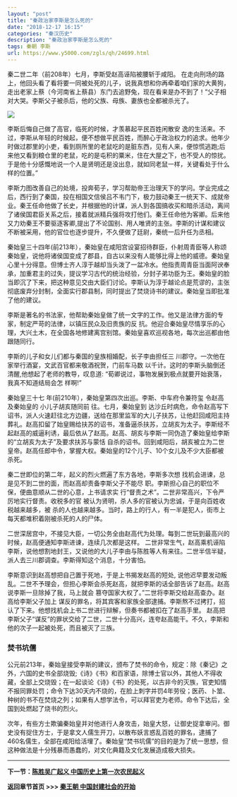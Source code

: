 ```yaml
---
layout: "post"
title: "秦政治家李斯是怎么死的"
date: "2018-12-17 16:15"
categories: "秦汉历史"
description: "秦政治家李斯是怎么死的"
tags: 秦朝 李斯
url: https://www.y5000.com/zgls/qh/24699.html
---
```






秦二世二年（前208年）七月，李斯受赵高诬陷被腰斩于咸阳。
在走向刑场的路上，他回头看了看将要一同被处死的儿子，说我真想和你再牵着咱们家的大黄狗，走出老家上蔡（今河南省上蔡县）东门去追野兔，现在看来是办不到了！”父子相对大哭。李斯父子被杀后，他的父族、母族、妻族也全都被杀光了。

![](https://img.y5000.com/uploads/allimg/170807/8-1FPG00035K1.jpg)

李斯后悔自己做了高官，临死的时候，才羡慕起平民百姓闲散安
逸的生活来。不过，李斯从年轻的时候起，便不想做平民百姓，而醉心于政治权力的追求。他年少时做过郡里的小吏，看到厕所里的老鼠吃的是脏东西，见有人来，便惊慌逃跑;后来他又看到粮仓里的老鼠，吃的是屯积的粟米，住在大屋之下，也不受人的惊扰。于是他十分感慨地说一个人是贤明还是没出息，就如同老鼠一样，关键看处于什么样的位置。”

李斯力图改善自己的处境，投奔荀子，学习帮助帝王治理天下的学问。学业完成之后，西行到了秦国，投在相国文信侯吕不韦门下，极力鼓动秦王一统天下、成就帝业。秦王任命他做了长史，并根据他的计谋，派人到各国搞收买和暗杀活动，离间了诸侯国君臣关系之后，接着就派精兵强将攻打他们。秦王任命他为客卿。后来他又力劝秦王不要驱逐客卿,提出了不论国别、用人唯贤的主张。李斯的计谋和建议不断被采用，他的官位也逐步提升，不久便做了廷尉，秦统一后升任为丞相。

秦始皇三十四年(前213年），秦始皇在咸阳宫设宴招待群臣，仆射周青臣等人称颂秦始皇，说他将诸侯国变成了郡县，自古以来没有人能够比得上他的威德。秦始皇心里十分得意。但博士齐人淳于越却当头泼了一盆冷水。他指责周青臣当面阿谀奉承，加重君主的过失，提议学习古代的统治经验，分封子弟功臣为王。秦始皇的脸当即沉了下来，把这种意见交由大臣们讨论。李斯认为淳于越论点是荒谬的，主张彻底废弃分封制，全面实行郡县制，同时提出了焚烧诗书的建议。秦始皇当即批准了他的建议。

李斯是著名的书法家，他帮助秦始皇做了统一文字的工作。他又是法律方面的专家，制定严苛的法律，以镇压民众及旧贵族的反
抗。他迎合秦始皇尽情享乐的心理，大兴土木，在全国各地修建离宫别馆。秦始皇喜欢巡视各地，每次出巡都由他跟随同行。

李斯的儿子和女儿们都与秦国的皇族相婚配，长子李由担任三 川郡守。一次他在家举行酒宴，文武百官都来敬酒祝贺，门前车马数
以千计。这时的李斯头脑倒还清醒,他想起了老师的教导，叹息道: “荀卿说过，事物发展到极点就要开始衰落，我真不知道结局会怎 样啊!”

秦始皇三十七 年(前210年），秦始皇第四次出巡。李斯、中车府令兼符玺 令赵高及秦始皇的 小儿子胡亥随同前 往。七月，秦始皇到
达沙丘时病危，命令赵高写下诏书，派人火速赶往北方边疆，送给在那里监军的大儿子扶苏，让他赶回咸阳主持葬礼。赵高扣留了始皇赐给扶苏的诏书，准备逼杀扶苏，立胡亥为太子。李斯经不起赵高的威逼利诱，最后依从了赵高。赵高、胡亥与李斯一同伪造了秦始皇给李斯的“立胡亥为太子”及要求扶苏与蒙恬
自杀的诏书。回到咸阳后，胡亥被立为二世皇帝。赵高任郎中令，掌握大权。秦始皇的12个儿子、10个女儿及不少大臣都被杀死。

秦二世即位的第二年，起义的烈火燃遍了东方各地，李斯多次想 找机会进谏，总是见不到二世的面，而赵高却责备李斯父子不能尽
职。李斯担心自己的职位不保，便曲意顺从二世的心意，上书请求实 行“督责之术”。二世非常高兴，下令严厉地实行督责。收税多的官
被认为贤明，杀人多的官被认为忠诚，于是向百姓收税越来越多，被 杀的人也越来越多。当时，路上的行人，有一半是犯人，街市上每天都堆积着刚被杀死的人的尸体。

二世深居宫中，不接见大臣，一切公务全由赵高代为处理。每到二世玩到最高兴的时候，赵高便通知李斯进谏，连续几次都是这样。
二世非常生气，赵高乘机诬陷李斯，说他想割地封王，又说他的大儿子李由与陈胜等人有来往。二世半信半疑，派人去三川郡调查。李斯得知这个消息，十分害怕。

李斯意识到赵高想把自己置于死地，于是上书揭发赵高的短处,
说他迟早要发动叛乱。二世不予理会，但担心李斯会杀死赵高，就把李斯的话全部告诉了赵高。赵高说李斯一旦除掉了我，马上就会
篡夺国家大权了。”二世将李斯交给赵高查办。赵高给李斯父子加上
谋反的罪名，将其宾客和家族全部逮捕。李斯熬不过拷打，招认了下来。他想找机会上书二世进行辩解，但奏书都被扣在了赵高手里。
赵高把李斯父子“谋反”的罪状交给了二世，二世十分高兴，连夸赵高能干。不久，李斯和他的次子一起被处死，而且被灭了三族。

###  焚书坑儒

公元前213年，秦始皇接受李斯的建议，颁布了焚书的命令，规定：除《秦记》之外，六国的史书全部烧毁;《诗》《书》和百家语，除博士官以外，其他人不得收藏，全部上交烧毁；在一起谈论《诗》《书》的处死，以古非今的灭族，官吏知情不报同罪处罚；命令下达30天内不烧的，在脸上刺字并罚4年劳役；医药、卜筮、种树的书不在焚烧之列；如果有人想学法令，可以拜官吏为老师。命令下达后，全国到处燃起了烧书的烈火。

次年，有些方士欺骗秦始皇并对他进行人身攻击，始皇大怒，让御史捉拿审问。御史没有捉住方士，于是拿文人儒生开刀，以散布妖言惑乱百姓的罪名，逮捕了
460名儒生，全部在咸阳给活埋了。秦始皇“焚书坑儒”的目的是为了统一思想，但这种做法是十分残暴而愚蠢的，对文化典籍及文化发展造成极大损失。

* * *

**下一节：[陈胜吴广起义 中国历史上第一次农民起义](https://www.y5000.com/zgls/qh/24701.html)**

**返回章节首页 >>> [秦王朝 中国封建社会的开始](https://www.y5000.com/zgls/qh/24923.html)**
